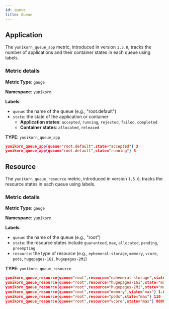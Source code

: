 ```yaml
---
id: queue
title: Queue
---
```


<!--
Licensed to the Apache Software Foundation (ASF) under one
or more contributor license agreements.  See the NOTICE file
distributed with this work for additional information
regarding copyright ownership.  The ASF licenses this file
to you under the Apache License, Version 2.0 (the
"License"); you may not use this file except in compliance
with the License.  You may obtain a copy of the License at

  http://www.apache.org/licenses/LICENSE-2.0

Unless required by applicable law or agreed to in writing,
software distributed under the License is distributed on an
"AS IS" BASIS, WITHOUT WARRANTIES OR CONDITIONS OF ANY
KIND, either express or implied.  See the License for the
specific language governing permissions and limitations
under the License.
-->

## Application

The `yunikorn_queue_app` metric, introduced in version `1.5.0`, tracks the number of applications and their container states in each queue using labels.

### Metric details

**Metric Type**: `gauge`

**Namespace**: `yunikorn`

**Labels**:
- `queue`: the name of the queue (e.g., "root.default")
- `state`: the state of the application or container
  - **Application states**: `accepted`, `running`, `rejected`, `failed`, `completed`
  - **Container states**: `allocated`, `released`

**TYPE**: `yunikorn_queue_app`

```json
yunikorn_queue_app{queue="root.default",state="accepted"} 3
yunikorn_queue_app{queue="root.default",state="running"} 3
```

## Resource
The `yunikorn_queue_resource` metric, introduced in version `1.5.0`, tracks the resource states in each queue using labels.

### Metric details

**Metric Type**: `gauge`

**Namespace**: `yunikorn`

**Labels**:
- `queue`: the name of the queue (e.g., "root")
- `state`: the resource states include `guaranteed`, `max`, `allocated`, `pending`, `preempting`
- `resource`: the type of resource (e.g., `ephemeral-storage`, `memory`, `vcore`, `pods`, `hugepages-1Gi`, `hugepages-2Mi`)

**TYPE**: `yunikorn_queue_resource`

```json
yunikorn_queue_resource{queue="root",resource="ephemeral-storage",state="max"} 9.41009558e+10
yunikorn_queue_resource{queue="root",resource="hugepages-1Gi",state="max"} 0
yunikorn_queue_resource{queue="root",resource="hugepages-2Mi",state="max"} 0
yunikorn_queue_resource{queue="root",resource="memory",state="max"} 1.6223076352e+10
yunikorn_queue_resource{queue="root",resource="pods",state="max"} 110
yunikorn_queue_resource{queue="root",resource="vcore",state="max"} 8000
```
